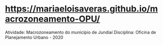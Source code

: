 # https://mariaeloisaveras.github.io/macrozoneamento-OPU/
Atividade: Macrozoneamento do município de Jundiaí
Disciplina: Oficina de Planejamento Urbano - 2020


